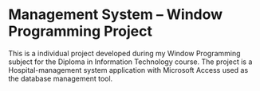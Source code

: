 # Management System – Window Programming Project
This is a individual project developed during my Window Programming subject for the Diploma in Information Technology course. The project is a Hospital-management system application with Microsoft Access used as the database management tool.

